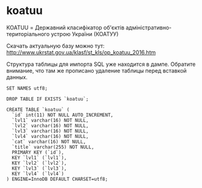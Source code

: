 # koatuu

KOATUU = Державний класифікатор об'єктів адміністративно-територіального устрою України (КОАТУУ)

Скачать актуальную базу можно тут: http://www.ukrstat.gov.ua/klasf/st_kls/op_koatuu_2016.htm

Структура таблицы для импорта SQL уже находится в дампе. Обратите внимание, что там же прописано удаление таблицы перед вставкой данных.

```
SET NAMES utf8;

DROP TABLE IF EXISTS `koatuu`;

CREATE TABLE `koatuu` (
  `id` int(11) NOT NULL AUTO_INCREMENT,
  `lvl1` varchar(16) NOT NULL,
  `lvl2` varchar(16) NOT NULL,
  `lvl3` varchar(16) NOT NULL,
  `lvl4` varchar(16) NOT NULL,
  `cat` varchar(16) NOT NULL,
  `title` varchar(255) NOT NULL,
  PRIMARY KEY (`id`),
  KEY `lvl1` (`lvl1`),
  KEY `lvl2` (`lvl2`),
  KEY `lvl3` (`lvl3`),
  KEY `lvl4` (`lvl4`)
) ENGINE=InnoDB DEFAULT CHARSET=utf8;
```
